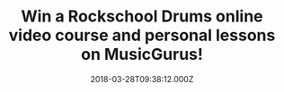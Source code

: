 ---
campaign-uuid: "c-9726f536-7a64-467f-bec4-94ded1dc42a4"
type: "Preview"
category: "Competition"
date: "2018-03-28T09:38:12.000Z"
end-date: "2018-04-11T23:59:00.000Z"
disable-form: false
is_promoted: false
has_entry_page: true
title: "Win a Rockschool Drums online video course and personal lessons on MusicGurus!"
competition-description: "<p>Calling all the musicians out there! We have a surprise\
  \ for you! Thanks to NME AAA and MusicGurus three budding drum heroes could win\
  \ a Rockschool video course of their choice (or any other MusicGurus course) including\
  \ a 1-2-1 personal online lesson from a friendly and expert teacher to set them\
  \ off in the right direction!</p> \r\n<p>Liking what you hear? Click on the link\
  \ below for a chance to win!</p>"
hero-header: "Win a Rockschool Drums online video course and personal lessons on MusicGurus!"
terms-confirmation: "N/A"
banner-img: "https://assets.expresslyapp.com/asset-41c0aab7-43b7-49cf-8b33-2e2cdcca1cb0.png"
logo-left-href: "https://www.musicgurus.com/"
logo-left-image: "https://assets.expresslyapp.com/33aa114e-e727-47d8-949d-926d288e722d-thumb.png"
logo-left-title: "MusicGurus"
bg-image-hero: "https://assets.expresslyapp.com/asset-f785881a-5acb-46e0-8553-8595052010bd.png"
bg-image-first: "https://assets.expresslyapp.com/asset-99e803ad-862f-4b60-bebe-ea563d032515.png"
bg-image-second: "https://assets.expresslyapp.com/asset-cee04fff-51df-49e1-8f9c-13cc99a2e39a.jpg"
bg-image-third: "https://assets.expresslyapp.com/asset-2ddb6bb4-2055-422b-8f2a-5388b89a2c5e.png"
section1-content: "<p>MusicGurus.com is the #1 place to learn music online! \r\nBeginners\
  \ just starting out and experience musicians choose from 1000s of video lessons\
  \ across a range of instrument and styles taught by top teachers and contemporary\
  \ stars such as Katie Melua, Everything Everything and Radiohead.</p>\r\n<p>Students\
  \ learn anything from piano to electronic music production and more with HD video\
  \ lessons and get 1-2-1 personalized tutoring from awesome teachers anytime, anywhere.</p>"
section2-content: "MusicGurus has just released new courses for the ENTIRE drum syllabus\
  \ for the global leaders in contemporary music education and exams, Rockschool!\
  \ This means students can now join a community of hundreds of thousands of Rockschool\
  \ students and experience the full learning journey for drums!"
section3-content: "<p>Get ready, because NME AAA is partnering with them to give 3\
  \ lucky winners the chance of winning a Rockschool video course of their choice\
  \ including a 1-2-1 personal online lesson from an expert teacher!<p/>\r\n\r\n<p>Sounds\
  \ amazing, right? Don’t miss out on this amazing opportunity and enter below for\
  \ a chance to win!</p> \r\n\r\n<p>Good luck!</p>"
entry-title: "Win a Rockschool Drums online video course and personal lessons on MusicGurus!"
entry-content: "<p>Enter the draw to win a Rockschool Drums online video course and\
  \ personal lessons on MusicGurus by completing the form below before 23:59 on 04/11/2018.</p>"
has-winner: false
prize-description: "A Rockschool video course of their choice including a 1-2-1 personal\
  \ online lesson from an expert teacher."
---